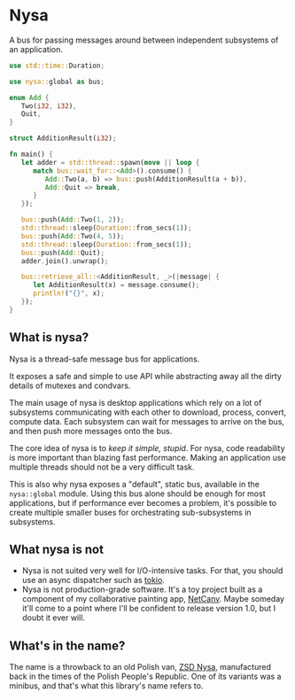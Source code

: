 # Nysa

A bus for passing messages around between independent subsystems of an application.

```rs
use std::time::Duration;

use nysa::global as bus;

enum Add {
   Two(i32, i32),
   Quit,
}

struct AdditionResult(i32);

fn main() {
   let adder = std::thread::spawn(move || loop {
      match bus::wait_for::<Add>().consume() {
         Add::Two(a, b) => bus::push(AdditionResult(a + b)),
         Add::Quit => break,
      }
   });

   bus::push(Add::Two(1, 2));
   std::thread::sleep(Duration::from_secs(1));
   bus::push(Add::Two(4, 5));
   std::thread::sleep(Duration::from_secs(1));
   bus::push(Add::Quit);
   adder.join().unwrap();

   bus::retrieve_all::<AdditionResult, _>(|message| {
      let AdditionResult(x) = message.consume();
      println!("{}", x);
   });
}
```

## What is nysa?

Nysa is a thread-safe message bus for applications.

It exposes a safe and simple to use API while abstracting away all the dirty details of mutexes and
condvars.

The main usage of nysa is desktop applications which rely on a lot of subsystems communicating with
each other to download, process, convert, compute data. Each subsystem can wait for messages to
arrive on the bus, and then push more messages onto the bus.

The core idea of nysa is to _keep it simple, stupid_. For nysa, code readability is more important
than blazing fast performance. Making an application use multiple threads should not be a very
difficult task.

This is also why nysa exposes a "default", static bus, available in the `nysa::global` module.
Using this bus alone should be enough for most applications, but if performance ever becomes a
problem, it's possible to create multiple smaller buses for orchestrating sub-subsystems in
subsystems.

## What nysa is not

- Nysa is not suited very well for I/O-intensive tasks. For that, you should use an async dispatcher
  such as [tokio](https://github.com/tokio-rs/tokio).
- Nysa is not production-grade software. It's a toy project built as a component of
  my collaborative painting app, [NetCanv](https://github.com/liquidev/netcanv). Maybe someday it'll
  come to a point where I'll be confident to release version 1.0, but I doubt it ever will.

## What's in the name?

The name is a throwback to an old Polish van, [ZSD Nysa](https://en.wikipedia.org/wiki/ZSD_Nysa),
manufactured back in the times of the Polish People's Republic. One of its variants was a minibus,
and that's what this library's name refers to.
